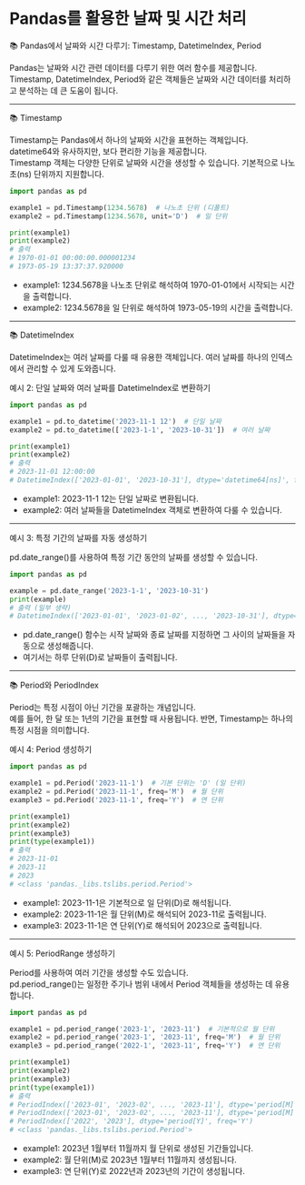 # Pandas를 활용한 날짜 및 시간 처리

📚 Pandas에서 날짜와 시간 다루기: Timestamp, DatetimeIndex, Period

Pandas는 날짜와 시간 관련 데이터를 다루기 위한 여러 함수를 제공합니다.  
Timestamp, DatetimeIndex, Period와 같은 객체들은 날짜와 시간 데이터를 처리하고 분석하는 데 큰 도움이 됩니다.

---

📚 Timestamp

Timestamp는 Pandas에서 하나의 날짜와 시간을 표현하는 객체입니다.  
datetime64와 유사하지만, 보다 편리한 기능을 제공합니다.
<br>Timestamp 객체는 다양한 단위로 날짜와 시간을 생성할 수 있습니다. 기본적으로 나노초(ns) 단위까지 지원합니다.

```python
import pandas as pd

example1 = pd.Timestamp(1234.5678)  # 나노초 단위 (디폴트)
example2 = pd.Timestamp(1234.5678, unit='D')  # 일 단위

print(example1)
print(example2)
# 출력
# 1970-01-01 00:00:00.000001234
# 1973-05-19 13:37:37.920000
```

- example1: 1234.5678을 나노초 단위로 해석하여 1970-01-01에서 시작되는 시간을 출력합니다.  
- example2: 1234.5678을 일 단위로 해석하여 1973-05-19의 시간을 출력합니다.

---

📚 DatetimeIndex

DatetimeIndex는 여러 날짜를 다룰 때 유용한 객체입니다. 여러 날짜를 하나의 인덱스에서 관리할 수 있게 도와줍니다.

예시 2: 단일 날짜와 여러 날짜를 DatetimeIndex로 변환하기

```python
import pandas as pd

example1 = pd.to_datetime('2023-11-1 12')  # 단일 날짜
example2 = pd.to_datetime(['2023-1-1', '2023-10-31'])  # 여러 날짜

print(example1)
print(example2)
# 출력
# 2023-11-01 12:00:00
# DatetimeIndex(['2023-01-01', '2023-10-31'], dtype='datetime64[ns]', freq=None)
```

- example1: 2023-11-1 12는 단일 날짜로 변환됩니다.  
- example2: 여러 날짜들을 DatetimeIndex 객체로 변환하여 다룰 수 있습니다.

---

예시 3: 특정 기간의 날짜를 자동 생성하기

pd.date_range()를 사용하여 특정 기간 동안의 날짜를 생성할 수 있습니다.

```python
import pandas as pd

example = pd.date_range('2023-1-1', '2023-10-31')
print(example)
# 출력 (일부 생략)
# DatetimeIndex(['2023-01-01', '2023-01-02', ..., '2023-10-31'], dtype='datetime64[ns]', length=304, freq='D')
```

- pd.date_range() 함수는 시작 날짜와 종료 날짜를 지정하면 그 사이의 날짜들을 자동으로 생성해줍니다.  
- 여기서는 하루 단위(D)로 날짜들이 출력됩니다.

---

📚 Period와 PeriodIndex

Period는 특정 시점이 아닌 기간을 포괄하는 개념입니다.  
예를 들어, 한 달 또는 1년의 기간을 표현할 때 사용됩니다. 반면, Timestamp는 하나의 특정 시점을 의미합니다.

예시 4: Period 생성하기

```python
import pandas as pd

example1 = pd.Period('2023-11-1')  # 기본 단위는 'D' (일 단위)
example2 = pd.Period('2023-11-1', freq='M')  # 월 단위
example3 = pd.Period('2023-11-1', freq='Y')  # 연 단위

print(example1)
print(example2)
print(example3)
print(type(example1))
# 출력
# 2023-11-01
# 2023-11
# 2023
# <class 'pandas._libs.tslibs.period.Period'>
```

- example1: 2023-11-1은 기본적으로 일 단위(D)로 해석됩니다.  
- example2: 2023-11-1은 월 단위(M)로 해석되어 2023-11로 출력됩니다.  
- example3: 2023-11-1은 연 단위(Y)로 해석되어 2023으로 출력됩니다.

---

예시 5: PeriodRange 생성하기

Period를 사용하여 여러 기간을 생성할 수도 있습니다.  
pd.period_range()는 일정한 주기나 범위 내에서 Period 객체들을 생성하는 데 유용합니다.

```python
import pandas as pd

example1 = pd.period_range('2023-1', '2023-11')  # 기본적으로 월 단위
example2 = pd.period_range('2023-1', '2023-11', freq='M')  # 월 단위
example3 = pd.period_range('2022-1', '2023-11', freq='Y')  # 연 단위

print(example1)
print(example2)
print(example3)
print(type(example1))
# 출력
# PeriodIndex(['2023-01', '2023-02', ..., '2023-11'], dtype='period[M]', freq='M')
# PeriodIndex(['2023-01', '2023-02', ..., '2023-11'], dtype='period[M]', freq='M')
# PeriodIndex(['2022', '2023'], dtype='period[Y]', freq='Y')
# <class 'pandas._libs.tslibs.period.Period'>
```

- example1: 2023년 1월부터 11월까지 월 단위로 생성된 기간들입니다.  
- example2: 월 단위(M)로 2023년 1월부터 11월까지 생성됩니다.  
- example3: 연 단위(Y)로 2022년과 2023년의 기간이 생성됩니다.
